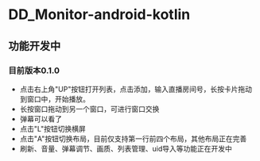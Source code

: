 # DD_Monitor-android-kotlin

## 功能开发中

### 目前版本0.1.0
- 点击右上角"UP"按钮打开列表，点击添加，输入直播房间号，长按卡片拖动到窗口中，开始播放。
- 长按窗口拖动到另一个窗口，可进行窗口交换
- 弹幕可以看了
- 点击"L"按钮切换横屏
- 点击"A"按钮切换布局，目前仅支持第一行前四个布局，其他布局正在完善
- 刷新、音量、弹幕调节、画质、列表管理、uid导入等功能正在开发中